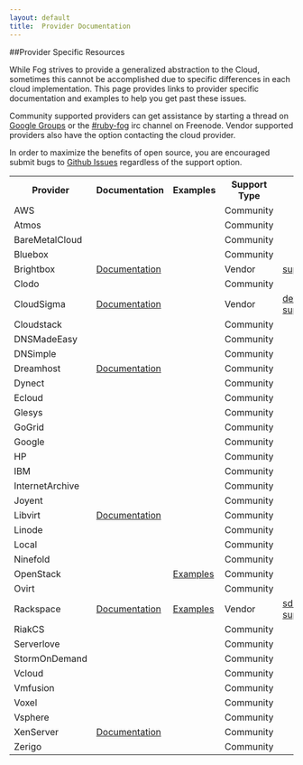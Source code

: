 ```yaml
---
layout: default
title:  Provider Documentation
---
```


##Provider Specific Resources

While Fog strives to provide a generalized abstraction to the Cloud, sometimes this cannot be accomplished due to specific differences in each cloud implementation.
This page provides links to provider specific documentation and examples to help you get past these issues.

Community supported providers can get assistance by starting a thread on [Google Groups](https://groups.google.com/forum/?fromgroups=#!forum/ruby-fog) or the [#ruby-fog](irc://irc.freenode.net/ruby-fog) irc channel on Freenode. Vendor supported providers also have the option contacting the cloud provider.

In order to maximize the benefits of open source, you are encouraged submit bugs to [Github Issues](https://github.com/fog/fog/issues) regardless of the support option.

<table>
     <tr>
         <th>Provider</th>
         <th>Documentation</th>
         <th>Examples</th>
         <th>Support Type</th>
         <th>Support Address</th>
     </tr>
   <tr>
     <td>AWS</td>
     <td></td>
     <td></td>
     <td>Community</td>
     <td></td>
   </tr>
   <tr>
     <td>Atmos</td>
     <td></td>
     <td></td>
     <td>Community</td>
     <td></td>
   </tr>
   <tr>
     <td>BareMetalCloud</td>
     <td></td>
     <td></td>
     <td>Community</td>
     <td></td>
   </tr>
   <tr>
     <td>Bluebox</td>
     <td></td>
     <td></td>
     <td>Community</td>
     <td></td>
   </tr>
   <tr>
     <td>Brightbox</td>
     <td><a href="http://docs.brightbox.com/guides/ruby/fog/">Documentation</a></td>
     <td></td>
     <td>Vendor</td>
     <td><a href="mailto:support@brightbox.com">support@brightbox.com</a></td>
   </tr>
   <tr>
     <td>Clodo</td>
     <td></td>
     <td></td>
     <td>Community</td>
     <td></td>
   </tr>
   <tr>
     <td>CloudSigma</td>
     <td><a href="https://github.com/fog/fog/blob/master/lib/fog/cloudsigma/docs/getting_started.md">Documentation</a></td>
     <td></td>
     <td>Vendor</td>
     <td><a href="mailto:dev-support@cloudsigma.com">dev-support@cloudsigma.com</a></td>
   </tr>
   <tr>
     <td>Cloudstack</td>
     <td></td>
     <td></td>
     <td>Community</td>
     <td></td>
   </tr>
   <tr>
     <td>DNSMadeEasy</td>
     <td></td>
     <td></td>
     <td>Community</td>
     <td></td>
   </tr>
   <tr>
     <td>DNSimple</td>
     <td></td>
     <td></td>
     <td>Community</td>
     <td></td>
   </tr>
   <tr>
     <td>Dreamhost</td>
     <td><a href="https://github.com/fog/fog/blob/master/lib/fog/dreamhost/examples/dns/getting_started.md">Documentation</a></td>
     <td></td>
     <td>Community</td>
     <td></td>
   </tr>
   <tr>
     <td>Dynect</td>
     <td></td>
     <td></td>
     <td>Community</td>
     <td></td>
   </tr>
   <tr>
     <td>Ecloud</td>
     <td></td>
     <td></td>
     <td>Community</td>
     <td></td>
   </tr>
   <tr>
     <td>Glesys</td>
     <td></td>
     <td></td>
     <td>Community</td>
     <td></td>
   </tr>
   <tr>
     <td>GoGrid</td>
     <td></td>
     <td></td>
     <td>Community</td>
     <td></td>
   </tr>
   <tr>
     <td>Google</td>
     <td></td>
     <td></td>
     <td>Community</td>
     <td></td>
   </tr>
   <tr>
     <td>HP</td>
     <td></td>
     <td></td>
     <td>Community</td>
     <td></td>
   </tr>
   <tr>
     <td>IBM</td>
     <td></td>
     <td></td>
     <td>Community</td>
     <td></td>
   </tr>
   <tr>
     <td>InternetArchive</td>
     <td></td>
     <td></td>
     <td>Community</td>
     <td></td>
   </tr>
   <tr>
     <td>Joyent</td>
     <td></td>
     <td></td>
     <td>Community</td>
     <td></td>
   </tr>
   <tr>
     <td>Libvirt</td>
     <td><a href="https://github.com/fog/fog/blob/master/lib/fog/libvirt/models/compute/README.md">Documentation</a></td>
     <td></td>
     <td>Community</td>
     <td></td>
   </tr>
   <tr>
     <td>Linode</td>
     <td></td>
     <td></td>
     <td>Community</td>
     <td></td>
   </tr>
   <tr>
     <td>Local</td>
     <td></td>
     <td></td>
     <td>Community</td>
     <td></td>
   </tr>
   <tr>
     <td>Ninefold</td>
     <td></td>
     <td></td>
     <td>Community</td>
     <td></td>
   </tr>
   <tr>
     <td>OpenStack</td>
     <td></td>
     <td><a href="https://github.com/fog/fog/tree/master/lib/fog/openstack/examples">Examples</a></td>
     <td>Community</td>
     <td></td>
   </tr>
   <tr>
     <td>Ovirt</td>
     <td></td>
     <td></td>
     <td>Community</td>
     <td></td>
   </tr>
    <tr>
      <td>Rackspace</td>
      <td><a href="https://github.com/fog/fog/blob/master/lib/fog/rackspace/docs/getting_started.md">Documentation</a></td>
      <td><a href="https://github.com/fog/fog/tree/master/lib/fog/rackspace/examples">Examples</a></td>
      <td>Vendor</td>
      <td><a href="mailto:sdk-support@rackspace.com">sdk-support@rackspace.com</a></td>
    </tr>
   <tr>
     <td>RiakCS</td>
     <td></td>
     <td></td>
     <td>Community</td>
     <td></td>
   </tr>
   <tr>
     <td>Serverlove</td>
     <td></td>
     <td></td>
     <td>Community</td>
     <td></td>
   </tr>
   <tr>
     <td>StormOnDemand</td>
     <td></td>
     <td></td>
     <td>Community</td>
     <td></td>
   </tr>
   <tr>
     <td>Vcloud</td>
     <td></td>
     <td></td>
     <td>Community</td>
     <td></td>
   </tr>
   <tr>
     <td>Vmfusion</td>
     <td></td>
     <td></td>
     <td>Community</td>
     <td></td>
   </tr>
   <tr>
     <td>Voxel</td>
     <td></td>
     <td></td>
     <td>Community</td>
     <td></td>
   </tr>
   <tr>
     <td>Vsphere</td>
     <td></td>
     <td></td>
     <td>Community</td>
     <td></td>
   </tr>
   <tr>
     <td>XenServer</td>
     <td><a href="https://github.com/fog/fog/tree/master/lib/fog/xenserver/examples">Documentation</a></td>
     <td></td>
     <td>Community</td>
     <td></td>
   </tr>
   <tr>
     <td>Zerigo</td>
     <td></td>
     <td></td>
     <td>Community</td>
     <td></td>
   </tr>
 </table>
